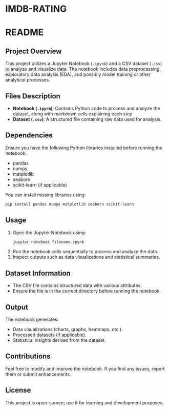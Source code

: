 # IMDB-RATING
# README

## Project Overview
This project utilizes a Jupyter Notebook (`.ipynb`) and a CSV dataset (`.csv`) to analyze and visualize data. The notebook includes data preprocessing, exploratory data analysis (EDA), and possibly model training or other analytical processes.

## Files Description
- **Notebook (`.ipynb`)**: Contains Python code to process and analyze the dataset, along with markdown cells explaining each step.
- **Dataset (`.csv`)**: A structured file containing raw data used for analysis.

## Dependencies
Ensure you have the following Python libraries installed before running the notebook:
- pandas
- numpy
- matplotlib
- seaborn
- scikit-learn (if applicable)

You can install missing libraries using:
```bash
pip install pandas numpy matplotlib seaborn scikit-learn
```

## Usage
1. Open the Jupyter Notebook using:
   ```bash
   jupyter notebook filename.ipynb
   ```
2. Run the notebook cells sequentially to process and analyze the data.
3. Inspect outputs such as data visualizations and statistical summaries.

## Dataset Information
- The CSV file contains structured data with various attributes.
- Ensure the file is in the correct directory before running the notebook.

## Output
The notebook generates:
- Data visualizations (charts, graphs, heatmaps, etc.).
- Processed datasets (if applicable).
- Statistical insights derived from the dataset.

## Contributions
Feel free to modify and improve the notebook. If you find any issues, report them or submit enhancements.

## License
This project is open-source; use it for learning and development purposes.

